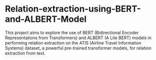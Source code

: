 # Relation-extraction-using-BERT-and-ALBERT-Model
This project aims to explore the use of BERT (Bidirectional Encoder Representations from Transformers) and ALBERT (A Lite BERT) models in performing relation extraction on the ATIS (Airline Travel Information Systems) dataset, a powerful pre-trained transformer models, for relation extraction from text. 
